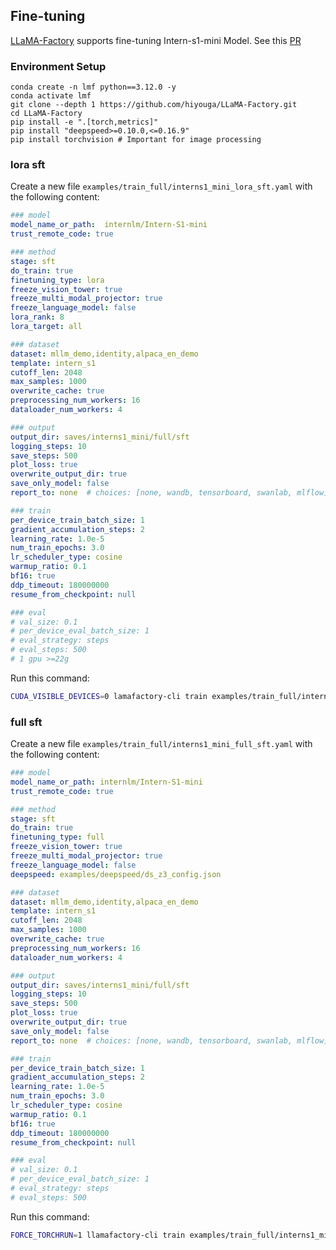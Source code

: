 ## Fine-tuning

[LLaMA-Factory](https://github.com/hiyouga/LLaMA-Factory) supports fine-tuning Intern-s1-mini Model. See this [PR](https://github.com/hiyouga/LLaMA-Factory/pull/8976)

### Environment Setup

```shell
conda create -n lmf python==3.12.0 -y
conda activate lmf
git clone --depth 1 https://github.com/hiyouga/LLaMA-Factory.git
cd LLaMA-Factory
pip install -e ".[torch,metrics]"
pip install "deepspeed>=0.10.0,<=0.16.9"
pip install torchvision # Important for image processing
```

### lora sft

Create a new file `examples/train_full/interns1_mini_lora_sft.yaml` with the following content:

```yaml
### model
model_name_or_path:  internlm/Intern-S1-mini
trust_remote_code: true

### method
stage: sft
do_train: true
finetuning_type: lora
freeze_vision_tower: true
freeze_multi_modal_projector: true
freeze_language_model: false
lora_rank: 8
lora_target: all

### dataset
dataset: mllm_demo,identity,alpaca_en_demo
template: intern_s1
cutoff_len: 2048
max_samples: 1000
overwrite_cache: true
preprocessing_num_workers: 16
dataloader_num_workers: 4

### output
output_dir: saves/interns1_mini/full/sft
logging_steps: 10
save_steps: 500
plot_loss: true
overwrite_output_dir: true
save_only_model: false
report_to: none  # choices: [none, wandb, tensorboard, swanlab, mlflow]

### train
per_device_train_batch_size: 1
gradient_accumulation_steps: 2
learning_rate: 1.0e-5
num_train_epochs: 3.0
lr_scheduler_type: cosine
warmup_ratio: 0.1
bf16: true
ddp_timeout: 180000000
resume_from_checkpoint: null

### eval
# val_size: 0.1
# per_device_eval_batch_size: 1
# eval_strategy: steps
# eval_steps: 500
# 1 gpu >=22g
```

Run this command:

```bash
CUDA_VISIBLE_DEVICES=0 lamafactory-cli train examples/train_full/interns1_lora_sft.yaml
```

### full sft

Create a new file `examples/train_full/interns1_mini_full_sft.yaml` with the following content:

```yaml
### model
model_name_or_path: internlm/Intern-S1-mini
trust_remote_code: true

### method
stage: sft
do_train: true
finetuning_type: full
freeze_vision_tower: true
freeze_multi_modal_projector: true
freeze_language_model: false
deepspeed: examples/deepspeed/ds_z3_config.json

### dataset
dataset: mllm_demo,identity,alpaca_en_demo
template: intern_s1
cutoff_len: 2048
max_samples: 1000
overwrite_cache: true
preprocessing_num_workers: 16
dataloader_num_workers: 4

### output
output_dir: saves/interns1_mini/full/sft
logging_steps: 10
save_steps: 500
plot_loss: true
overwrite_output_dir: true
save_only_model: false
report_to: none  # choices: [none, wandb, tensorboard, swanlab, mlflow]

### train
per_device_train_batch_size: 1
gradient_accumulation_steps: 2
learning_rate: 1.0e-5
num_train_epochs: 3.0
lr_scheduler_type: cosine
warmup_ratio: 0.1
bf16: true
ddp_timeout: 180000000
resume_from_checkpoint: null

### eval
# val_size: 0.1
# per_device_eval_batch_size: 1
# eval_strategy: steps
# eval_steps: 500
```

Run this command:

```bash
FORCE_TORCHRUN=1 llamafactory-cli train examples/train_full/interns1_mini_full_sft.yaml
```
